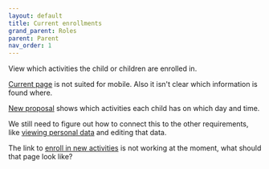```yaml
---
layout: default
title: Current enrollments
grand_parent: Roles
parent: Parent
nav_order: 1
---
```


View which activities the child or children are enrolled in. 

[Current page](https://acceptatiebredeschoolzuidoost.herokuapp.com/parent/) is not suited for mobile. Also it isn't clear which information is found where. 

[New proposal](https://acceptatiebredeschoolzuidoost.herokuapp.com/parent/children/) shows which activities each child has on which day and time. 

We still need to figure out how to connect this to the other requirements, like [viewing personal data]() and editing that data.

The link to [enroll in new activities]() is not working at the moment, what should that page look like?



